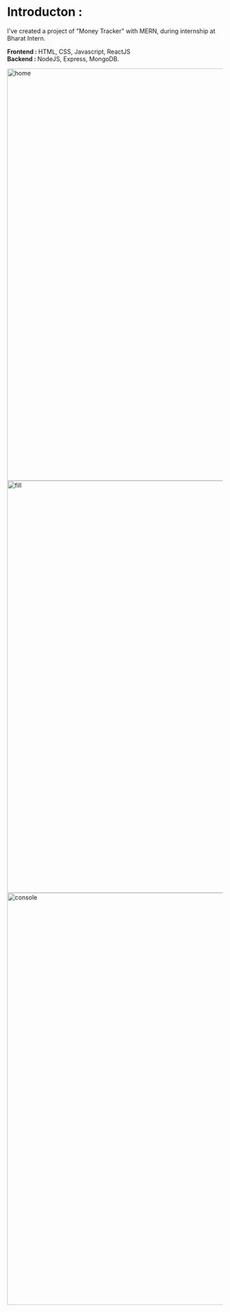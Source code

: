 # Introducton :
I've created a project of "Money Tracker" with MERN, during internship at Bharat Intern.

<b>Frontend : </b> HTML, CSS, Javascript, ReactJS <br/>
<b>Backend : </b> NodeJS, Express, MongoDB.

<img width="960" alt="home" src="https://github.com/httpsashu404/Money-Tracker/assets/159816902/6aa23158-217d-4520-91a5-ced38121519d">

<img width="960" alt="fill" src="https://github.com/httpsashu404/Money-Tracker/assets/159816902/bd07056c-6e1e-4f10-8710-4dd77641817a">

<img width="960" alt="console" src="https://github.com/httpsashu404/Money-Tracker/assets/159816902/90e07614-c6a9-4a04-a202-4bafcae6026c">
